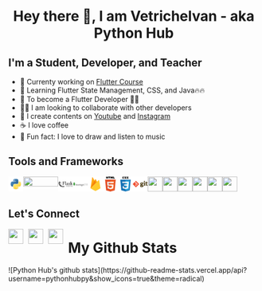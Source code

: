<h1 align="center">Hey there 👋, I am Vetrichelvan - aka Python Hub</h1>

<h2>I'm a Student, Developer, and Teacher</h2>

* 🎯 Currenty working on [Flutter Course](https://www.youtube.com/watch?v=SaqWcqH6r0A&list=PLEfCGAjasNu9LTKQK2TocCqH6FZtC6Y4m)
* 🏫 Learning Flutter State Management, CSS, and Java🔥🔥
* 🥅 To become a Flutter Developer 👩‍💻
* 👯‍♂️ I am looking to collaborate with other developers
* 📅 I create contents on [Youtube][youtube] and [Instagram][instagram]
* ☕ I love coffee
* 🎉 Fun fact: I love to draw and listen to music

<h2>Tools and Frameworks</h2>
<img align="left" src="https://raw.githubusercontent.com/github/explore/80688e429a7d4ef2fca1e82350fe8e3517d3494d/topics/python/python.png" height="30" width="30">
<img align="left" src="https://flutter.dev/assets/flutter-lockup-1caf6476beed76adec3c477586da54de6b552b2f42108ec5bc68dc63bae2df75.png" height="20" width="70">
<img align="left" src="https://raw.githubusercontent.com/github/explore/80688e429a7d4ef2fca1e82350fe8e3517d3494d/topics/flask/flask.png" height="30" width="30">
<img align="left" src="https://raw.githubusercontent.com/github/explore/80688e429a7d4ef2fca1e82350fe8e3517d3494d/topics/mongodb/mongodb.png" height="30" width="30">
<img align="left" src="https://raw.githubusercontent.com/github/explore/80688e429a7d4ef2fca1e82350fe8e3517d3494d/topics/firebase/firebase.png" height="30" width="30">
<img align="left" src="https://raw.githubusercontent.com/github/explore/80688e429a7d4ef2fca1e82350fe8e3517d3494d/topics/html/html.png" height="30" width="30">
<img align="left" src="https://raw.githubusercontent.com/github/explore/80688e429a7d4ef2fca1e82350fe8e3517d3494d/topics/css/css.png" height="30" width="30">
<img align="left" src="https://raw.githubusercontent.com/github/explore/80688e429a7d4ef2fca1e82350fe8e3517d3494d/topics/git/git.png" height="30" width="30">
<img align="left" src="https://github.githubassets.com/images/modules/logos_page/GitHub-Mark.png" height="30" width="30">
<img align="left" src="https://brand.heroku.com/static/media/heroku-logo-solid.ab0c1b46.svg" height="30" width="30">
<img align="left" src="https://www.edrawsoft.com/symbols/awscomputeandnetworking/amazonec2.png" height="30" width="30">
<img align="left" src="https://upload.wikimedia.org/wikipedia/commons/thumb/9/9a/Visual_Studio_Code_1.35_icon.svg/768px-Visual_Studio_Code_1.35_icon.svg.png" height="30" width="30">
<img align="left" src="https://upload.wikimedia.org/wikipedia/commons/thumb/3/34/Android_Studio_icon.svg/1024px-Android_Studio_icon.svg.png" height="30" width="30">
<img height="30" width="30" src="https://cdn.jsdelivr.net/npm/simple-icons@v3/icons/pycharm.svg" />

<h2>Let's Connect</h2>

[<img align="left" style="margin-right:10px;" height="30" width="30" src="https://cdn.jsdelivr.net/npm/simple-icons@v3/icons/instagram.svg"/>][instagram]
[<img align="left" style="margin-right:10px;" height="30" width="30" src="https://cdn.jsdelivr.net/npm/simple-icons@v3/icons/youtube.svg"/>][youtube]
[<img align="left" style="margin-right:10px;" height="30" width="30" src="https://cdn.jsdelivr.net/npm/simple-icons@v3/icons/linkedin.svg"/>][linkedin]


<h1>My Github Stats</h1>
![Python Hub's github stats](https://github-readme-stats.vercel.app/api?username=pythonhubpy&show_icons=true&theme=radical)

[youtube]: https://www.youtube.com/c/pythonhub
[instagram]: https://www.instagram.com/pythonhub.py
[linkedin]: https://www.linkedin.com/in/vetrichelvan-b-a327161b0


